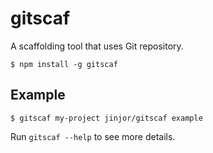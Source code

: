 # gitscaf

A scaffolding tool that uses Git repository.

```console
$ npm install -g gitscaf
```

## Example

```console
$ gitscaf my-project jinjor/gitscaf example
```

Run `gitscaf --help` to see more details.

